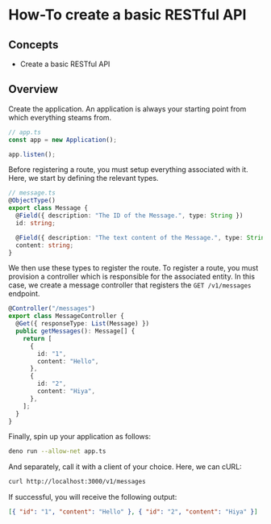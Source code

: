 # How-To create a basic RESTful API

<!-- TODO: add links for concepts -->
<!-- TODO: add relevant concepts for each stage to find out more -->

## Concepts

- Create a basic RESTful API

## Overview

Create the application. An application is always your starting point from which
everything steams from.

```ts
// app.ts
const app = new Application();

app.listen();
```

Before registering a route, you must setup everything associated with it. Here,
we start by defining the relevant types.

```ts
// message.ts
@ObjectType()
export class Message {
  @Field({ description: "The ID of the Message.", type: String })
  id: string;

  @Field({ description: "The text content of the Message.", type: String })
  content: string;
}
```

We then use these types to register the route. To register a route, you must
provision a controller which is responsible for the associated entity. In this
case, we create a message controller that registers the `GET /v1/messages`
endpoint.

```ts
@Controller("/messages")
export class MessageController {
  @Get({ responseType: List(Message) })
  public getMessages(): Message[] {
    return [
      {
        id: "1",
        content: "Hello",
      },
      {
        id: "2",
        content: "Hiya",
      },
    ];
  }
}
```

Finally, spin up your application as follows:

```bash
deno run --allow-net app.ts
```

<!-- TODO: link -->

And separately, call it with a client of your choice. Here, we can cURL:

```bash
curl http://localhost:3000/v1/messages
```

If successful, you will receive the following output:

```json
[{ "id": "1", "content": "Hello" }, { "id": "2", "content": "Hiya" }]
```
